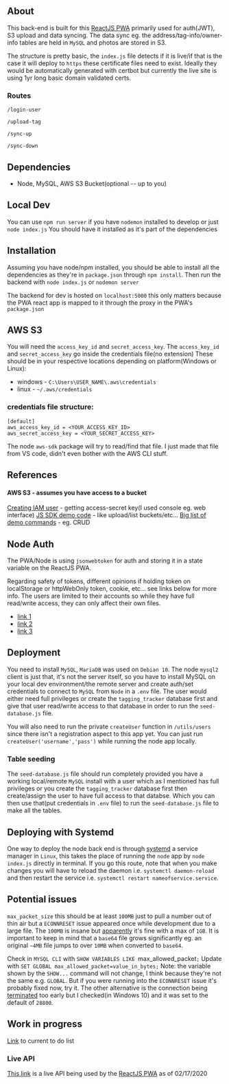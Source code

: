 ## About
This back-end is built for this [ReactJS PWA](https://github.com/codeforkansascity/tagging-tracker-pwa) primarily used for auth(JWT), S3 upload and data syncing. The data sync eg. the address/tag-info/owner-info tables are held in `MySQL` and photos are stored in S3.

The structure is pretty basic, the `index.js` file detects if it is live/if that is the case it will deploy to `https` these certificate files need to exist. Ideally they would be automatically generated with certbot but currently the live site is using 1yr long basic domain validated certs.

### Routes
`/login-user`

`/upload-tag`

`/sync-up`

`/sync-down`

## Dependencies
* Node, MySQL, AWS S3 Bucket(optional -- up to you)

## Local Dev
You can use `npm run server` if you have `nodemon` installed to develop or just `node index.js`
You should have it installed as it's part of the dependencies

## Installation
Assuming you have node/npm installed, you should be able to install all the dependencies as they're in `package.json` through `npm install`. Then run the backend with `node index.js` or `nodemon server`

The backend for dev is hosted on `localhost:5000` this only matters because the PWA react app is mapped to it through the proxy in the PWA's `package.json`

## AWS S3
You will need the `access_key_id` and `secret_access_key`. The `access_key_id` and `secret_access_key` go inside the credentials file(no extension)
These should be in your respective locations depending on platform(Windows or Linux):
* windows - `C:\Users\USER_NAME\.aws\credentials`
* linux - `~/.aws/credentials`

### credentials file structure:
```
[default]
aws_access_key_id = <YOUR_ACCESS_KEY_ID>
aws_secret_access_key = <YOUR_SECRET_ACCESS_KEY>
```

The node `aws-sdk` package will try to read/find that file. I just made that file from VS code, didn't even bother with the AWS CLI stuff.

## References
#### AWS S3 - assumes you have access to a bucket
[Creating IAM user](https://aws.amazon.com/premiumsupport/knowledge-center/create-access-key/) - getting access-secret key(I used console eg. web interface)
[JS SDK demo code](https://docs.aws.amazon.com/sdk-for-javascript/v2/developer-guide/s3-example-creating-buckets.html) - like upload/list buckets/etc...
[Big list of demo commands](https://github.com/awsdocs/aws-doc-sdk-examples/tree/master/javascript/example_code/s3) - eg. CRUD

## Node Auth
The PWA/Node is using `jsonwebtoken` for auth and storing it in a state variable on the ReactJS PWA.

Regarding safety of tokens, different opinions if holding token on localStorage or httpWebOnly token, cookie, etc... see links below for more info. The users are limited to their accounts so while they have full read/write access, they can only affect their own files.
* [link 1](https://stackoverflow.com/questions/44133536/is-it-safe-to-store-a-jwt-in-localstorage-with-reactjs)
* [link 2](https://stackoverflow.com/questions/20504846/why-is-it-common-to-put-csrf-prevention-tokens-in-cookies)
* [link 3](https://security.stackexchange.com/questions/179498/is-it-safe-to-store-a-jwt-in-sessionstorage)

## Deployment
You need to install `MySQL`, `MariaDB` was used on `Debian 10`. The node `mysql2` client is just that, it's not the server itself, so you have to install MySQL on your local dev environment/the remote server and create auth/set credentials to connect to `MySQL` from `Node` in a `.env` file. The user would either need full privileges or create the `tagging_tracker` database first and give that user read/write access to that database in order to run the `seed-database.js` file.

You will also need to run the private `createUser` function in `/utils/users` since there isn't a registration aspect to this app yet. You can just run `createUser('username','pass')` while running the node app locally.

### Table seeding
The `seed-database.js` file should run completely provided you have a working local/remote `MySQL` install with a user which as I mentioned has full privileges or you create the `tagging_tracker` database first then create/assign the user to have full access to that databse. Which you can then use that(put credentials in `.env` file) to run the `seed-database.js` file to make all the tables.

## Deploying with Systemd
One way to deploy the node back end is through [systemd](https://www.axllent.org/docs/view/nodejs-service-with-systemd/) a service manager in `Linux`, this takes the place of running the `node` app by `node index.js` directly in terminal. If you go this route, note that when you make changes you will have to reload the daemon i.e. `systemctl daemon-reload` and then restart the service i.e. `systemctl restart nameofservice.service`.

## Potential issues
`max_packet_size` this should be at least `100MB` just to pull a number out of thin air but a `ECONNRESET` issue appeared once while development due to a large file. The `100MB` is insane but [apparently](https://dba.stackexchange.com/questions/45665/what-max-allowed-packet-is-big-enough-and-why-do-i-need-to-change-it) it's fine with a max of `1GB`. It is important to keep in mind that a `base64` file grows significantly eg. an original `~4MB` file jumps to over `10MB` when converted to `base64`.

Check in `MYSQL CLI` with `SHOW VARIABLES LIKE `max_allowed_packet`;`
Update with `SET GLOBAL max_allowed_packet=value_in_bytes;`
Note: the variable shown by the `SHOW...` command will not change, I think because they're not the same e.g. `GLOBAL`. But if you were running into the `ECONNRESET` issue it's probably fixed now, try it. The other alternative is the connection being [terminated](https://stackoverflow.com/questions/22900931/mysql-giving-read-econnreset-error-after-idle-time-on-node-js-server/22906189#22906189) too early but I checked(in Windows 10) and it was set to the default of `28800`.

## Work in progress
[Link](./TODO.md) to current to do list

### Live API
[This link](https://api.byx1a2gixtvvnjwxde5y.com/) is a live API being used by the [ReactJS PWA](https://github.com/codeforkansascity/tagging-tracker-pwa) as of 02/17/2020
